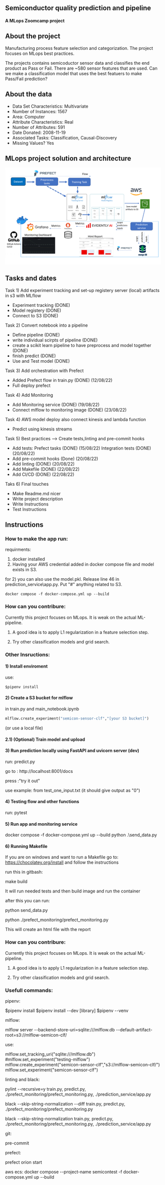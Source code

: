 ## Semiconductor quality prediction and pipeline
#### A MLops Zoomcamp project

## About the project
Manufacturing process feature selection and categorization. The project focuses on MLops best practices.

The projects contains semicoductor sensor data and classifies the end product as Pass or Fail. There are ~580 sensor features that are used. Can we make a classification model that uses the best featuers to make Pass/Fail prediction?

## About the data

* Data Set Characteristics: Multivariate
* Number of Instances: 1567
* Area: Computer
* Attribute Characteristics: Real
* Number of Attributes: 591
* Date Donated: 2008-11-19
* Associated Tasks: Classification, Causal-Discovery
* Missing Values? Yes


## MLops project solution and architecture

![Screenshot](.\project_pictures\Project_solution_architecure_v1.png)
## Tasks and dates
Task 1)
Add experiment tracking and set-up registery server (local) artifacts in s3 with MLflow
* Experiment tracking (DONE)
* Model registery (DONE)
* Connect to S3 (DONE)

Task 2)
Convert notebook into a pipeline
* Define pipeline (DONE)
* write individual scirpts of pipeline (DONE)
* create a scikit learn pipeline to have preprocess and model together (DONE)
* finish predict (DONE)
* Use and Test model (DONE)

Task 3)
Add orchestration with Prefect 
* Added Prefect flow in train.py (DONE) (12/08/22)
* Full deploy prefect

Task 4)
Add Monitoring
* Add Monitoring service (DONE) (19/08/22)
* Connect mlflow to monitoring image (DONE) (23/08/22)

Task 4)
AWS model deploy also connect kinesis and lambda function
* Predict using kinesis streams

Task 5)
Best practices --> Create tests,linting and pre-commit hooks
* Add tests:
    Prefect tasks (DONE) (15/08/22)
    Integration tests (DONE) (20/08/22)
* Add pre-commit hooks (Done) (20/08/22)
* Add linting (DONE) (20/08/22)
* Add Makefile (DONE) (22/08/22)
* Add CI/CD (DONE) (22/08/22)

Taks 6)
Final touches
* Make Readme.md nicer
* Write project description
* Write Instructions
* Test Instructions

## Instructions

### How to make the app run:

requirments: 

1) docker installed
2) Having your AWS credential added in docker compose file and model exists in S3. 

for 2) you can also use the model.pkl. Release line 46 in prediction_service\app.py. Put "#" anything related to S3.

```
docker compose -f docker-compose.yml up --build
```

### How can you contribure:

Currently this project focuses on MLops. It is weak on the actual ML-pipeline.

1) A good idea is to apply L1 regularization in a feature selection step.

2) Try other classification models and grid search.


### Other Insructions:
#### 1) Install enviroment
use:
```
$pipenv install
```

#### 2) Create a S3 bucket for mlflow

in train.py and main_notebook.ipynb
```python
mlflow.create_experiment("semicon-sensor-clf","[your S3 bucket]")

```
(or use a local file)

#### 2.1) (Optional) Train model and upload


#### 3) Run prediction locally using FastAPI and uvicorn server (dev)

run: predict.py

go to : http://localhost:8001/docs

press :"try it out"

use example: from test_one_input.txt (it should give output as "0")


#### 4) Testing flow and other functions

run: pytest

#### 5) Run app and monitoring service

docker compose -f docker-compose.yml up --build
python .\send_data.py


#### 6) Running Makefile

If you are on windows and want to run a Makefile go to: https://chocolatey.org/install and follow the instructions

run this in gitbash:

make build

It will run needed tests and then build image and run the container

after this you can run:

python send_data.py

python ./prefect_monitoring/prefect_monitoring.py

This will create an html file with the report



### How can you contribure:
Currently this project focuses on MLops. It is weak on the actual ML-pipeline.

1) A good idea is to apply L1 regularization in a feature selection step.

2) Try other classification models and grid search.


### Usefull commands:

pipenv:

$pipenv install
$pipenv install --dev [library]
$pipenv --venv

mlflow: 

mlflow server --backend-store-uri=sqlite:///mlflow.db --default-artifact-root=s3://mlflow-semicon-clf/

use:

mlflow.set_tracking_uri("sqlite:///mlflow.db")
#mlflow.set_experiment("testing-mlflow")
mlflow.create_experiment("semicon-sensor-clf","s3://mlflow-semicon-clf/")
mlflow.set_experiment("semicon-sensor-clf")

linting and black:

pylint --recursive=y train.py, predict.py, ./prefect_monitoring/prefect_monitoring.py, ./prediction_service/app.py

black --skip-string-normalization  --diff train.py, predict.py, ./prefect_monitoring/prefect_monitoring.py

black --skip-string-normalization train.py, predict.py, ./prefect_monitoring/prefect_monitoring.py, ./prediction_service/app.py


git:

pre-commit


prefect:

prefect orion start

aws ecs:
docker compose --project-name semicontest -f docker-compose.yml up --build